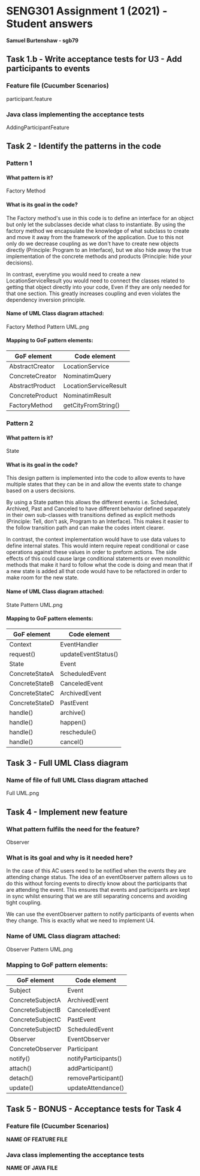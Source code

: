 # SENG301 Assignment 1 (2021) - Student answers

**Samuel Burtenshaw - sgb79**

## Task 1.b - Write acceptance tests for U3 - Add participants to events

### Feature file (Cucumber Scenarios)

participant.feature

### Java class implementing the acceptance tests

AddingParticipantFeature

## Task 2 - Identify the patterns in the code

### Pattern 1

#### What pattern is it?

Factory Method

#### What is its goal in the code?
The Factory method's use in this code is to define an interface for an object but only let the subclasses decide what
class to instantiate. 
By using the factory method we encapsulate the knowledge of what subclass to create and move it away from the 
framework of the application. Due to this not only do we decrease coupling as we don't have to create new objects directly (Principle: Program to an Interface), 
but we also hide away the true implementation of the concrete methods and products (Principle: hide your decisions). 

In contrast, everytime you would need to create a new LocationServiceResult you would need to connect the classes related 
to getting that object directly into your code, Even if they are only needed for that one section. This greatly increases
coupling and even violates the dependency inversion principle.
#### Name of UML Class diagram attached:

Factory Method Pattern UML.png

#### Mapping to GoF pattern elements:

| GoF element | Code element |
| ----------- | ------------ |
| AbstractCreator | LocationService       |
| ConcreteCreator | NominatimQuery        |
| AbstractProduct | LocationServiceResult |
| ConcreteProduct | NominatimResult       |
| FactoryMethod   | getCityFromString()   |
### Pattern 2

#### What pattern is it?

State

#### What is its goal in the code?

This design pattern is implemented into the code to allow events to have multiple states that they can be in 
and allow the events state to change based on a users decisions. 

By using a State patten this allows the different events i.e. Scheduled, Archived, Past and Canceled to have different 
behavior defined separately in their own sub-classes with transitions defined as explicit methods (Principle: Tell, don't ask, Program to an Interface). 
This makes it easier to the follow transition path and can make the codes intent clearer.

In contrast, the context implementation would have to use data values to define internal states. 
This would intern require repeat conditional or case operations against these values in order to preform actions.
The side effects of this could cause large conditional statements or even monolithic methods that make it hard to follow what
the code is doing and mean that if a new state is added all that code would have to be refactored in order to make room for the new state.

#### Name of UML Class diagram attached:

State Pattern UML.png

#### Mapping to GoF pattern elements:

| GoF element | Code element |
| ----------- | ------------ |
| Context     | EventHandler |
| request()   | updateEventStatus() |
| State       | Event        |
| ConcreteStateA | ScheduledEvent |
| ConcreteStateB | CanceledEvent |
| ConcreteStateC | ArchivedEvent |
| ConcreteStateD | PastEvent |
| handle() | archive() |
| handle() | happen() |
| handle() | reschedule() |
| handle() | cancel() |

## Task 3 - Full UML Class diagram

### Name of file of full UML Class diagram attached

Full UML.png

## Task 4 - Implement new feature

### What pattern fulfils the need for the feature?

Observer

### What is its goal and why is it needed here?

In the case of this AC users need to be notified when the events they are attending change status. The idea of an eventObserver
pattern allows us to do this without forcing events to directly know about the participants that are attending the event.
This ensures that events and participants are kept in sync whilst ensuring that we are still separating concerns and avoiding 
tight coupling. 

We can use the eventObserver pattern to notify participants of events when they change. This is exactly what we need to implement U4.


### Name of UML Class diagram attached:

Observer Pattern UML.png

### Mapping to GoF pattern elements:

| GoF element      | Code element |
| -----------      | ------------ |
| Subject          | Event                |
| ConcreteSubjectA | ArchivedEvent        |
| ConcreteSubjectB | CanceledEvent        |
| ConcreteSubjectC | PastEvent            |
| ConcreteSubjectD | ScheduledEvent       |
| Observer         | EventObserver        |
| ConcreteObserver | Participant          |
| notify()         | notifyParticipants() |
| attach()         | addParticipant()     |
| detach()         | removeParticipant()  |
| update()         | updateAttendance()   |


## Task 5 - BONUS - Acceptance tests for Task 4

### Feature file (Cucumber Scenarios)

**NAME OF FEATURE FILE**

### Java class implementing the acceptance tests

**NAME OF JAVA FILE**
